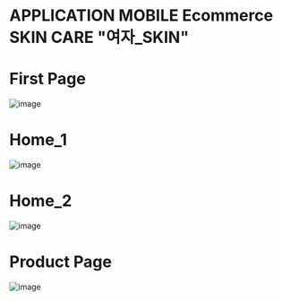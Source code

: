 # APPLICATION MOBILE Ecommerce SKIN CARE "여자_SKIN"

# First Page
![image](https://github.com/user-attachments/assets/8be2c05c-f294-4ba8-b6ab-459089850dae)

# Home_1
![image](https://github.com/user-attachments/assets/1b594c11-0cec-4e0d-9907-af3194444b4a)

# Home_2
![image](https://github.com/user-attachments/assets/d4b2d1d6-e7e9-44e9-90c0-c61e3ed25e5e)

# Product Page
![image](https://github.com/user-attachments/assets/a3a62a90-9799-4879-8e32-05a3b4e70bd9)



